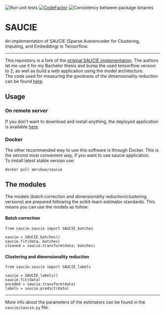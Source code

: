 ![Run unit tests](https://github.com/amrukwa/SAUCIE/actions/workflows/pytest.yml/badge.svg)
[![CodeFactor](https://www.codefactor.io/repository/github/amrukwa/saucie/badge)](https://www.codefactor.io/repository/github/amrukwa/saucie)
![Consistency between package binaries](https://github.com/amrukwa/SAUCIE/actions/workflows/test_versions.yml/badge.svg)
# SAUCIE
An implementation of SAUCIE (Sparse Autoencoder for Clustering, Imputing, and Embedding) in Tensorflow.
***
This repository is a fork of the [original SAUCIE implementation](https://github.com/KrishnaswamyLab/SAUCIE). The authors let me use it for my Bachelor thesis and bump the used tensorflow version to 2, as well as build a web application using the model architecture.  
The code used for measuring the goodness of the dimensionality reduction can be found [here](https://github.com/pachterlab/CBP_2021).


## Usage
### On remote server
If you don't want to download and install anything, the deployed application is available [here](http://dssoftware.aei.polsl.pl/saucie/SAUCIE/).
### Docker
The other recommended way to use this software is through Docker. This is the second most convenient way, if you want to use saucie application.  
To install latest stable version use:  
```
docker pull amrukwa/saucie
``` 

## The modules
The models (batch correction and dimensionality reduction/clustering versions) are prepared following the scikit-learn estimator standards. This means you can use the models as follow:
#### Batch correction
``` 
from saucie.saucie import SAUCIE_batches

saucie = SAUCIE_batches()
saucie.fit(data, batches)
cleaned = saucie.transform(data, batches)
```
#### Clustering and dimensionality reduction
``` 
from saucie.saucie import SAUCIE_labels

saucie = SAUCIE_labels()
saucie.fit(data)
encoded = saucie.transform(data)
labels = saucie.predict(data)
```
***  
More info about the parameters of the estimators can be found in the `saucie/saucie.py` file.
